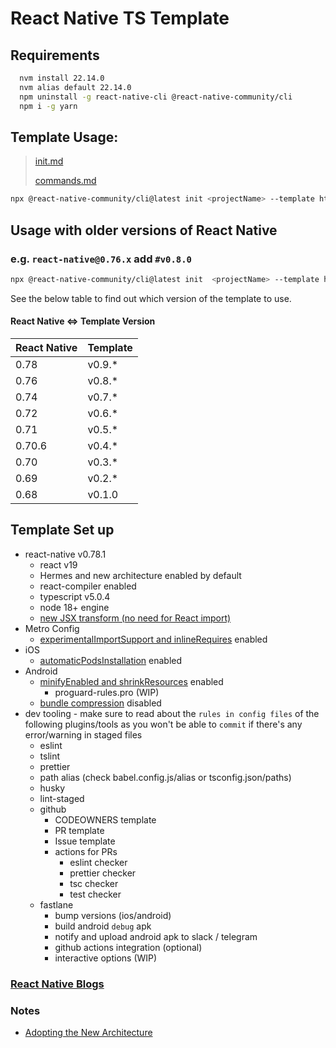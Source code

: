 # React Native TS Template

## Requirements
  ```bash
    nvm install 22.14.0
    nvm alias default 22.14.0
    npm uninstall -g react-native-cli @react-native-community/cli
    npm i -g yarn
  ```

## Template Usage:
> [init.md](https://github.com/react-native-community/cli/blob/main/docs/init.md)
> 
> [commands.md](https://github.com/react-native-community/cli/blob/main/docs/commands.md) 
```sh
npx @react-native-community/cli@latest init <projectName> --template https://github.com/ramirezjag00/react-native-ts-template.git --pm yarn --package-name <com.projectName>
```

## Usage with older versions of React Native

### e.g. `react-native@0.76.x` add `#v0.8.0`

```sh
npx @react-native-community/cli@latest init  <projectName> --template https://github.com/ramirezjag00/react-native-ts-template.git#v0.8.0
```

See the below table to find out which version of the template to use.

#### React Native <=> Template Version

| React Native | Template |
| ------------ | -------- |
| 0.78         | v0.9.\*  |
| 0.76         | v0.8.\*  |
| 0.74         | v0.7.\*  |
| 0.72         | v0.6.\*  |
| 0.71         | v0.5.\*  |
| 0.70.6       | v0.4.\*  |
| 0.70         | v0.3.\*  |
| 0.69         | v0.2.\*  |
| 0.68         | v0.1.0  |

## Template Set up
- react-native v0.78.1
  - react v19
  - Hermes and new architecture enabled by default
  - react-compiler enabled
  - typescript v5.0.4
  - node 18+ engine
  - [new JSX transform (no need for React import)](https://reactjs.org/blog/2020/09/22/introducing-the-new-jsx-transform.html)
- Metro Config
  - [experimentalImportSupport and inlineRequires](https://github.com/facebook/react-native/pull/49449#issuecomment-2660984922) enabled
- iOS
  - [automaticPodsInstallation](https://github.com/react-native-community/cli/blob/main/docs/projects.md#projectiosautomaticpodsinstallation) enabled
- Android
  - [minifyEnabled and shrinkResources](https://docs.expo.dev/versions/latest/sdk/build-properties/#pluginconfigtypeandroid) enabled
    - proguard-rules.pro (WIP)
  - [bundle compression](https://github.com/facebook/react-native/pull/49449#issuecomment-2660984922) disabled
- dev tooling - make sure to read about the `rules in config files` of the following plugins/tools as you won't be able to `commit` if there's any error/warning in staged files
  - eslint
  - tslint
  - prettier
  - path alias (check babel.config.js/alias or tsconfig.json/paths)
  - husky
  - lint-staged
  - github
    - CODEOWNERS template
    - PR template
    - Issue template
    - actions for PRs
      - eslint checker
      - prettier checker
      - tsc checker
      - test checker
  - fastlane
    - bump versions (ios/android)
    - build android `debug` apk
    - notify and upload android apk to slack / telegram
    - github actions integration (optional)
    - interactive options (WIP)

### [React Native Blogs](https://reactnative.dev/blog/)

### Notes
- [Adopting the New Architecture](https://reactnative.dev/docs/new-architecture-intro)

